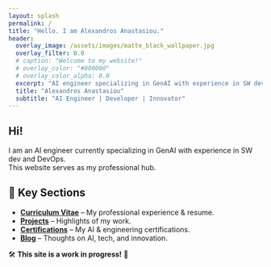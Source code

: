 ```yaml
---
layout: splash
permalink: /
title: "Hello. I am Alexandros Anastasiou."
header:
  overlay_image: /assets/images/matte_black_wallpaper.jpg
  overlay_filter: 0.0
  # caption: "Welcome to my website!"
  # overlay_color: "#000000"
  # overlay_color_alpha: 0.0
  excerpt: "AI engineer specializing in GenAI with experience in SW dev and DevOps."
  title: "Alexandros Anastasiou"
  subtitle: "AI Engineer | Developer | Innovator"
---
```


## Hi!

I am an AI engineer currently specializing in GenAI with experience in SW dev and DevOps.  
This website serves as my professional hub.

## 📌 Key Sections

- **[Curriculum Vitae](/curriculum_vitae/)** – My professional experience & resume.
- **[Projects](/projects/)** – Highlights of my work.
- **[Certifications](/certifications/)** – My AI & engineering certifications.
- **[Blog](/blog/)** – Thoughts on AI, tech, and innovation.

🛠 **This site is a work in progress!** 🚀

